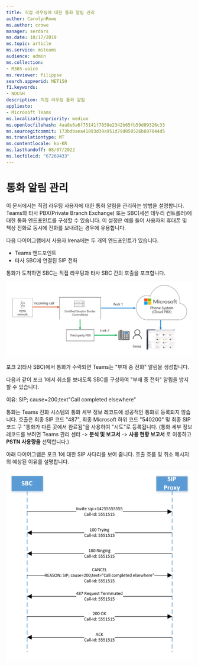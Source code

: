 ```yaml
---
title: 직접 라우팅에 대한 통화 알림 관리
author: CarolynRowe
ms.author: crowe
manager: serdars
ms.date: 10/17/2019
ms.topic: article
ms.service: msteams
audience: admin
ms.collection:
- M365-voice
ms.reviewer: filippse
search.appverid: MET150
f1.keywords:
- NOCSH
description: 직접 라우팅 통화 알림
appliesto:
- Microsoft Teams
ms.localizationpriority: medium
ms.openlocfilehash: 4aa8e6a6f75141f7858e2342b65fb59d09326c33
ms.sourcegitcommit: 173bdbaea41893d39a951d79d050526b897044d5
ms.translationtype: MT
ms.contentlocale: ko-KR
ms.lasthandoff: 08/07/2022
ms.locfileid: "67268433"
---
```

# <a name="manage-call-notifications"></a>통화 알림 관리

이 문서에서는 직접 라우팅 사용자에 대한 통화 알림을 관리하는 방법을 설명합니다. Teams와 타사 PBX(Private Branch Exchange) 또는 SBC(세션 테두리 컨트롤러)에 대한 통화 엔드포인트를 구성할 수 있습니다. 이 설정은 예를 들어 사용자의 휴대폰 및 책상 전화로 동시에 전화를 보내려는 경우에 유용합니다.   

다음 다이어그램에서 사용자 Irena에는 두 개의 엔드포인트가 있습니다.

- Teams 엔드포인트
- 타사 SBC에 연결된 SIP 전화

통화가 도착하면 SBC는 직접 라우팅과 타사 SBC 간의 호출을 포크합니다.


![포크된 Teams 엔드포인트를 보여 주는 다이어그램](media/direct-routing-call-notification-1.png)

포크 2(타사 SBC)에서 통화가 수락되면 Teams는 "부재 중 전화" 알림을 생성합니다.  

다음과 같이 포크 1에서 취소를 보내도록 SBC를 구성하여 "부재 중 전화" 알림을 방지할 수 있습니다.

이유: SIP; cause=200;text"Call completed elsewhere" 

통화는 Teams 전화 시스템의 통화 세부 정보 레코드에 성공적인 통화로 등록되지 않습니다. 호출은 최종 SIP 코드 "487", 최종 Microsoft 하위 코드 "540200" 및 최종 SIP 코드 구 "통화가 다른 곳에서 완료됨"을 사용하여 "시도"로 등록됩니다.  (통화 세부 정보 레코드를 보려면 Teams 관리 센터 -> **분석 및 보고서** -> **사용 현황 보고서** 로 이동하고 **PSTN 사용량을** 선택합니다.)


아래 다이어그램은 포크 1에 대한 SIP 사다리를 보여 줍니다. 호출 흐름 및 취소 메시지의 예상된 이유를 설명합니다. 

![다이어그램은 포크된 Teams 엔드포인트를 보여 줍니다.](media/direct-routing-call-notification-2.png)
